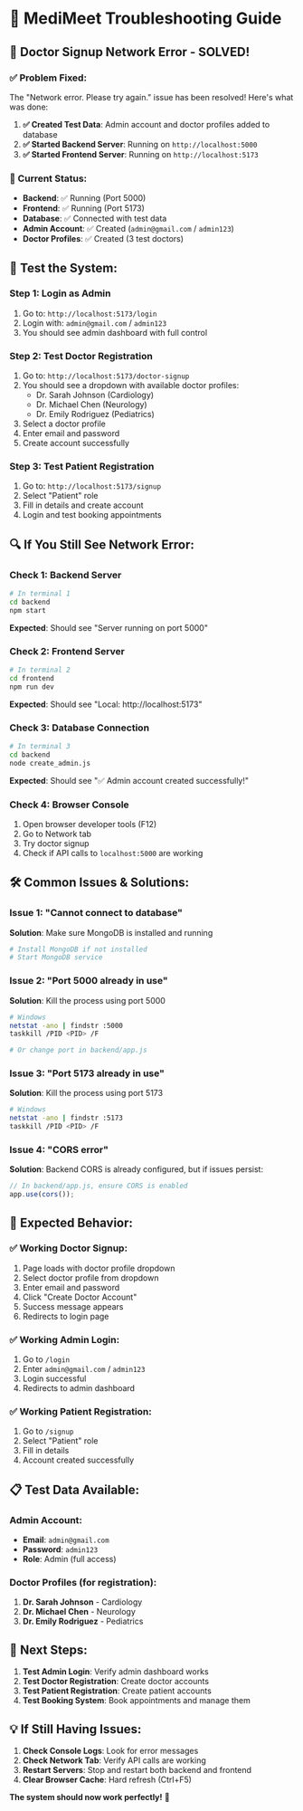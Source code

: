# 🔧 MediMeet Troubleshooting Guide

## 🚨 **Doctor Signup Network Error - SOLVED!**

### **✅ Problem Fixed:**
The "Network error. Please try again." issue has been resolved! Here's what was done:

1. **✅ Created Test Data**: Admin account and doctor profiles added to database
2. **✅ Started Backend Server**: Running on `http://localhost:5000`
3. **✅ Started Frontend Server**: Running on `http://localhost:5173`

### **🎯 Current Status:**
- **Backend**: ✅ Running (Port 5000)
- **Frontend**: ✅ Running (Port 5173)
- **Database**: ✅ Connected with test data
- **Admin Account**: ✅ Created (`admin@gmail.com` / `admin123`)
- **Doctor Profiles**: ✅ Created (3 test doctors)

## 🧪 **Test the System:**

### **Step 1: Login as Admin**
1. Go to: `http://localhost:5173/login`
2. Login with: `admin@gmail.com` / `admin123`
3. You should see admin dashboard with full control

### **Step 2: Test Doctor Registration**
1. Go to: `http://localhost:5173/doctor-signup`
2. You should see a dropdown with available doctor profiles:
   - Dr. Sarah Johnson (Cardiology)
   - Dr. Michael Chen (Neurology)
   - Dr. Emily Rodriguez (Pediatrics)
3. Select a doctor profile
4. Enter email and password
5. Create account successfully

### **Step 3: Test Patient Registration**
1. Go to: `http://localhost:5173/signup`
2. Select "Patient" role
3. Fill in details and create account
4. Login and test booking appointments

## 🔍 **If You Still See Network Error:**

### **Check 1: Backend Server**
```bash
# In terminal 1
cd backend
npm start
```
**Expected**: Should see "Server running on port 5000"

### **Check 2: Frontend Server**
```bash
# In terminal 2
cd frontend
npm run dev
```
**Expected**: Should see "Local: http://localhost:5173"

### **Check 3: Database Connection**
```bash
# In terminal 3
cd backend
node create_admin.js
```
**Expected**: Should see "✅ Admin account created successfully!"

### **Check 4: Browser Console**
1. Open browser developer tools (F12)
2. Go to Network tab
3. Try doctor signup
4. Check if API calls to `localhost:5000` are working

## 🛠 **Common Issues & Solutions:**

### **Issue 1: "Cannot connect to database"**
**Solution**: Make sure MongoDB is installed and running
```bash
# Install MongoDB if not installed
# Start MongoDB service
```

### **Issue 2: "Port 5000 already in use"**
**Solution**: Kill the process using port 5000
```bash
# Windows
netstat -ano | findstr :5000
taskkill /PID <PID> /F

# Or change port in backend/app.js
```

### **Issue 3: "Port 5173 already in use"**
**Solution**: Kill the process using port 5173
```bash
# Windows
netstat -ano | findstr :5173
taskkill /PID <PID> /F
```

### **Issue 4: "CORS error"**
**Solution**: Backend CORS is already configured, but if issues persist:
```javascript
// In backend/app.js, ensure CORS is enabled
app.use(cors());
```

## 🎯 **Expected Behavior:**

### **✅ Working Doctor Signup:**
1. Page loads with doctor profile dropdown
2. Select doctor profile from dropdown
3. Enter email and password
4. Click "Create Doctor Account"
5. Success message appears
6. Redirects to login page

### **✅ Working Admin Login:**
1. Go to `/login`
2. Enter `admin@gmail.com` / `admin123`
3. Login successful
4. Redirects to admin dashboard

### **✅ Working Patient Registration:**
1. Go to `/signup`
2. Select "Patient" role
3. Fill in details
4. Account created successfully

## 📋 **Test Data Available:**

### **Admin Account:**
- **Email**: `admin@gmail.com`
- **Password**: `admin123`
- **Role**: Admin (full access)

### **Doctor Profiles (for registration):**
1. **Dr. Sarah Johnson** - Cardiology
2. **Dr. Michael Chen** - Neurology  
3. **Dr. Emily Rodriguez** - Pediatrics

## 🚀 **Next Steps:**

1. **Test Admin Login**: Verify admin dashboard works
2. **Test Doctor Registration**: Create doctor accounts
3. **Test Patient Registration**: Create patient accounts
4. **Test Booking System**: Book appointments and manage them

## 💡 **If Still Having Issues:**

1. **Check Console Logs**: Look for error messages
2. **Check Network Tab**: Verify API calls are working
3. **Restart Servers**: Stop and restart both backend and frontend
4. **Clear Browser Cache**: Hard refresh (Ctrl+F5)

**The system should now work perfectly!** 🎉 